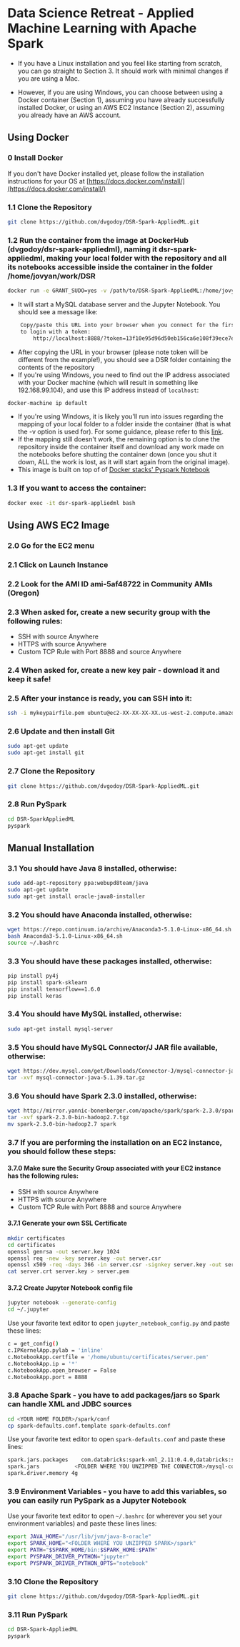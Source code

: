 # Data Science Retreat - Applied Machine Learning with Apache Spark

- If you have a Linux installation and you feel like starting from scratch, you can go straight to Section 3. It should work with minimal changes if you are using a Mac.

- However, if you are using Windows, you can choose between using a Docker container (Section 1), assuming you have already successfully installed Docker, or using an AWS EC2 Instance (Section 2), assuming you already have an AWS account.

## Using Docker 

### 0 Install Docker
If you don't have Docker installed yet, please follow the installation instructions for your OS at [https://docs.docker.com/install/](https://docs.docker.com/install/)

### 1.1 Clone the Repository
```bash
git clone https://github.com/dvgodoy/DSR-Spark-AppliedML.git
```

### 1.2 Run the container from the image at DockerHub (dvgodoy/dsr-spark-appliedml), naming it dsr-spark-appliedml, making your local folder with the repository and all its notebooks accessible inside the container in the folder /home/jovyan/work/DSR
```bash
docker run -e GRANT_SUDO=yes -v /path/to/DSR-Spark-AppliedML:/home/jovyan/work/DSR --name dsr-spark-appliedml -it --rm -p 8888:8888 dvgodoy/dsr-spark-appliedml:latest
```
- It will start a MySQL database server and the Jupyter Notebook. You should see a message like:
```bash
    Copy/paste this URL into your browser when you connect for the first time,
    to login with a token:
        http://localhost:8888/?token=13f10e95d96d50eb156ca6e108f39ece7e0a8560eea11c44
```
- After copying the URL in your browser (please note token will be different from the example!), you should see a DSR folder containing the contents of the repository
- If you're using Windows, you need to find out the IP address associated with your Docker machine (which will result in something like 192.168.99.104), and use this IP address instead of ```localhost```:
```bash
docker-machine ip default
```
- If you're using Windows, it is likely you'll run into issues regarding the mapping of your local folder to a folder inside the container (that is what the -v option is used for). For some guidance, please refer to this [link](https://rominirani.com/docker-on-windows-mounting-host-directories-d96f3f056a2c). 
- If the mapping still doesn't work, the remaining option is to clone the repository inside the container itself and download any work made on the notebooks before shutting the container down (once you shut it down, ALL the work is lost, as it will start again from the original image).
- This image is built on top of of [Docker stacks' Pyspark Notebook](https://github.com/jupyter/docker-stacks/tree/master/pyspark-notebook)

### 1.3 If you want to access the container:
```bash
docker exec -it dsr-spark-appliedml bash
```

## Using AWS EC2 Image
### 2.0 Go for the EC2 menu

### 2.1 Click on Launch Instance

### 2.2 Look for the AMI ID ami-5af48722 in Community AMIs (Oregon)

### 2.3 When asked for, create a new security group with the following rules:
- SSH with source Anywhere
- HTTPS with source Anywhere
- Custom TCP Rule with Port 8888 and source Anywhere

### 2.4 When asked for, create a new key pair - download it and keep it safe!

### 2.5 After your instance is ready, you can SSH into it:
```bash
ssh -i mykeypairfile.pem ubuntu@ec2-XX-XX-XX-XX.us-west-2.compute.amazonaws.com
```

### 2.6 Update and then install Git
```bash
sudo apt-get update
sudo apt-get install git
```

### 2.7 Clone the Repository
```bash
git clone https://github.com/dvgodoy/DSR-Spark-AppliedML.git
```

### 2.8 Run PySpark
```bash
cd DSR-SparkAppliedML
pyspark
```

## Manual Installation
### 3.1 You should have Java 8 installed, otherwise:
```bash
sudo add-apt-repository ppa:webupd8team/java
sudo apt-get update
sudo apt-get install oracle-java8-installer
```

### 3.2 You should have Anaconda installed, otherwise:
```bash
wget https://repo.continuum.io/archive/Anaconda3-5.1.0-Linux-x86_64.sh
bash Anaconda3-5.1.0-Linux-x86_64.sh
source ~/.bashrc
```

### 3.3 You should have these packages installed, otherwise:
```bash
pip install py4j
pip install spark-sklearn
pip install tensorflow==1.6.0
pip install keras
```

### 3.4 You should have MySQL installed, otherwise:
```bash
sudo apt-get install mysql-server
```

### 3.5 You should have MySQL Connector/J JAR file available, otherwise:
```bash
wget https://dev.mysql.com/get/Downloads/Connector-J/mysql-connector-java-5.1.39.tar.gz
tar -xvf mysql-connector-java-5.1.39.tar.gz 
```

### 3.6 You should have Spark 2.3.0 installed, otherwise:
```bash
wget http://mirror.yannic-bonenberger.com/apache/spark/spark-2.3.0/spark-2.3.0-bin-hadoop2.7.tgz
tar -xvf spark-2.3.0-bin-hadoop2.7.tgz
mv spark-2.3.0-bin-hadoop2.7 spark
```

### 3.7 If you are performing the installation on an EC2 instance, you should follow these steps:
#### 3.7.0 Make sure the Security Group associated with your EC2 instance has the following rules:
- SSH with source Anywhere
- HTTPS with source Anywhere
- Custom TCP Rule with Port 8888 and source Anywhere

#### 3.7.1 Generate your own SSL Certificate
```bash
mkdir certificates
cd certificates
openssl genrsa -out server.key 1024
openssl req -new -key server.key -out server.csr
openssl x509 -req -days 366 -in server.csr -signkey server.key -out server.crt
cat server.crt server.key > server.pem
```

#### 3.7.2 Create Jupyter Notebook config file
```bash
jupyter notebook --generate-config
cd ~/.jupyter
```

Use your favorite text editor to open ```jupyter_notebook_config.py``` and paste these lines:
```bash
c = get_config()
c.IPKernelApp.pylab = 'inline'
c.NotebookApp.certfile = '/home/ubuntu/certificates/server.pem'
c.NotebookApp.ip = '*'
c.NotebookApp.open_browser = False
c.NotebookApp.port = 8888
```

### 3.8 Apache Spark - you have to add packages/jars so Spark can handle XML and JDBC sources
```bash
cd <YOUR HOME FOLDER>/spark/conf
cp spark-defaults.conf.template spark-defaults.conf
```

Use your favorite text editor to open ```spark-defaults.conf``` and paste these lines:
```bash
spark.jars.packages    com.databricks:spark-xml_2.11:0.4.0,databricks:spark-deep-learning:1.0.0-spark2.3-s_2.11,JohnSnowLabs:spark-nlp:1.5.3
spark.jars	         <FOLDER WHERE YOU UNZIPPED THE CONNECTOR>/mysql-connector-java-5.1.39/mysql-connector-java-5.1.39-bin.jar
spark.driver.memory 4g
```

### 3.9 Environment Variables - you have to add this variables, so you can easily run PySpark as a Jupyter Notebook
Use your favorite text editor to open ```~/.bashrc``` (or wherever you set your environment variables) and paste these lines lines:
```bash
export JAVA_HOME="/usr/lib/jvm/java-8-oracle"
export SPARK_HOME="<FOLDER WHERE YOU UNZIPPED SPARK>/spark"
export PATH="$SPARK_HOME/bin:$SPARK_HOME:$PATH"
export PYSPARK_DRIVER_PYTHON="jupyter"
export PYSPARK_DRIVER_PYTHON_OPTS="notebook"
```

### 3.10 Clone the Repository
```bash
git clone https://github.com/dvgodoy/DSR-Spark-AppliedML.git
```

### 3.11 Run PySpark
```bash
cd DSR-Spark-AppliedML
pyspark
```

